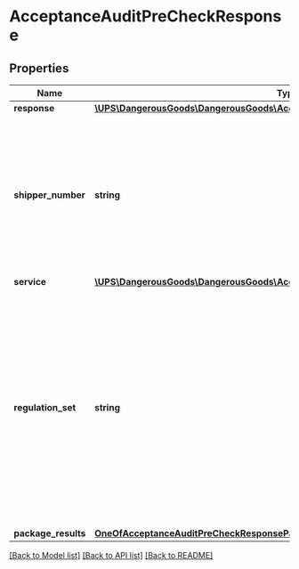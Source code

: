 # AcceptanceAuditPreCheckResponse

## Properties
Name | Type | Description | Notes
------------ | ------------- | ------------- | -------------
**response** | [**\UPS\DangerousGoods\DangerousGoods\AcceptanceAuditPreCheckResponseResponse**](AcceptanceAuditPreCheckResponseResponse.md) |  | 
**shipper_number** | **string** | Shipper&#x27;s six digit account number. This is same account number present in the request that is played back in response. | [optional] 
**service** | [**\UPS\DangerousGoods\DangerousGoods\AcceptanceAuditPreCheckResponseService**](AcceptanceAuditPreCheckResponseService.md) |  | [optional] 
**regulation_set** | **string** | The Regulatory set associated with every regulated shipment. This is same Regulation set present in the request that is played back in response.  Valid values: ADR 49CFR IATA TDG | [optional] 
**package_results** | [**OneOfAcceptanceAuditPreCheckResponsePackageResults**](OneOfAcceptanceAuditPreCheckResponsePackageResults.md) |  | [optional] 

[[Back to Model list]](../../README.md#documentation-for-models) [[Back to API list]](../../README.md#documentation-for-api-endpoints) [[Back to README]](../../README.md)

